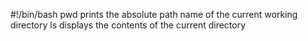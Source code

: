 #!/bin/bash
pwd prints the absolute path name of the current working directory
ls displays the contents of the current directory
